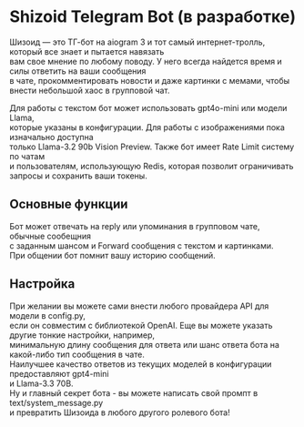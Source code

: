 # Shizoid Telegram Bot (в разработке)

Шизоид — это ТГ-бот на aiogram 3 и тот самый интернет-тролль, который все знает и пытается навязать<br>
вам свое мнение по любому поводу. У него всегда найдется время и силы ответить на ваши сообщения <br>
в чате, прокомментировать новости и даже картинки с мемами, чтобы внести небольшой хаос в групповой чат.<br>

Для работы с текстом бот может использовать gpt4o-mini или модели Llama, <br>
которые указаны в конфигурации. Для работы с изображениями пока изначально доступна <br>
только Llama-3.2 90b Vision Preview. Также бот имеет Rate Limit систему по чатам <br>
и пользователям, использующую Redis, которая позволит ограничивать запросы и сохранить ваши токены.

## Основные функции
Бот может отвечать на reply или упоминания в групповом чате, обычные сообещния <br>
с заданным шансом и Forward сообщения с текстом и картинками. <br>
При общении бот помнит вашу историю сообщений.

## Настройка
При желании вы можете сами внести любого провайдера API для модели в config.py, <br>
если он совместим с библиотекой OpenAI. Еще вы можете указать другие тонкие настройки, например, <br>
минимальную длину сообщения для ответа или шанс ответа бота на какой-либо тип сообщения в чате.<br>
Наилучшее качество ответов из текущих моделей в конфигурации предоставляют gpt4-mini <br>
и Llama-3.3 70B.<br>
Ну и главный секрет бота - вы можете написать свой промпт в text/system_message.py <br>
и превратить Шизоида в любого другого ролевого бота!
